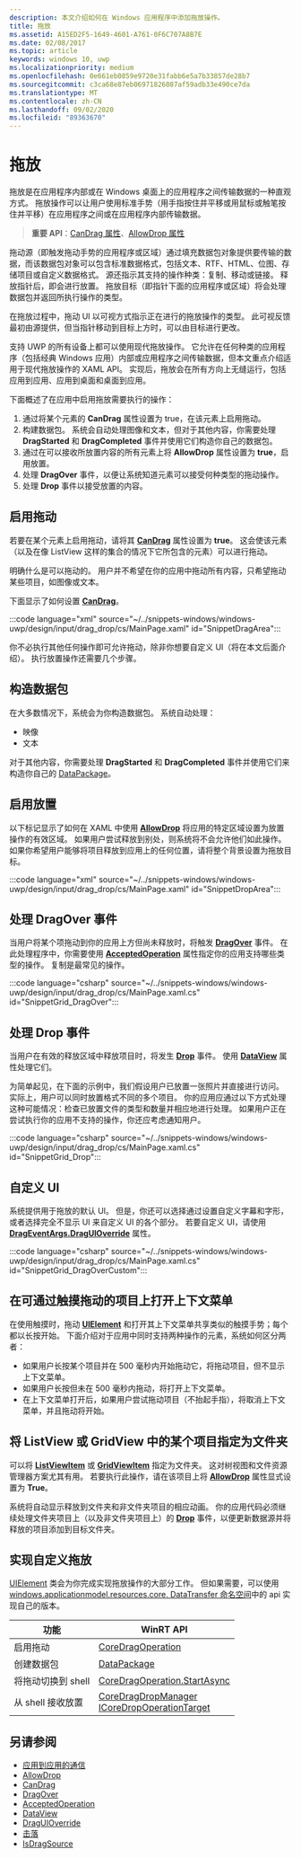 ```yaml
---
description: 本文介绍如何在 Windows 应用程序中添加拖放操作。
title: 拖放
ms.assetid: A15ED2F5-1649-4601-A761-0F6C707A8B7E
ms.date: 02/08/2017
ms.topic: article
keywords: windows 10, uwp
ms.localizationpriority: medium
ms.openlocfilehash: 0e661eb0859e9720e31fabb6e5a7b33857de28b7
ms.sourcegitcommit: c3ca68e87eb06971826087af59adb33e490ce7da
ms.translationtype: MT
ms.contentlocale: zh-CN
ms.lasthandoff: 09/02/2020
ms.locfileid: "89363670"
---
```

# <a name="drag-and-drop"></a>拖放

拖放是在应用程序内部或在 Windows 桌面上的应用程序之间传输数据的一种直观方式。 拖放操作可以让用户使用标准手势（用手指按住并平移或用鼠标或触笔按住并平移）在应用程序之间或在应用程序内部传输数据。

> **重要 API**：[CanDrag 属性](/uwp/api/windows.ui.xaml.uielement.candrag)、[AllowDrop 属性](/uwp/api/windows.ui.xaml.uielement.allowdrop) 

拖动源（即触发拖动手势的应用程序或区域）通过填充数据包对象提供要传输的数据，而该数据包对象可以包含标准数据格式，包括文本、RTF、HTML、位图、存储项目或自定义数据格式。 源还指示其支持的操作种类：复制、移动或链接。 释放指针后，即会进行放置。 拖放目标（即指针下面的应用程序或区域）将会处理数据包并返回所执行操作的类型。

在拖放过程中，拖动 UI 以可视方式指示正在进行的拖放操作的类型。 此可视反馈最初由源提供，但当指针移动到目标上方时，可以由目标进行更改。

支持 UWP 的所有设备上都可以使用现代拖放操作。 它允许在任何种类的应用程序（包括经典 Windows 应用）内部或应用程序之间传输数据，但本文重点介绍适用于现代拖放操作的 XAML API。 实现后，拖放会在所有方向上无缝运行，包括应用到应用、应用到桌面和桌面到应用。

下面概述了在应用中启用拖放需要执行的操作：

1. 通过将某个元素的 **CanDrag** 属性设置为 true，在该元素上启用拖动。  
2. 构建数据包。 系统会自动处理图像和文本，但对于其他内容，你需要处理 **DragStarted** 和 **DragCompleted** 事件并使用它们构造你自己的数据包。 
3. 通过在可以接收所放置内容的所有元素上将 **AllowDrop** 属性设置为 **true**，启用放置。 
4. 处理 **DragOver** 事件，以便让系统知道元素可以接受何种类型的拖动操作。 
5. 处理 **Drop** 事件以接受放置的内容。 



## <a name="enable-dragging"></a>启用拖动

若要在某个元素上启用拖动，请将其 [**CanDrag**](/uwp/api/windows.ui.xaml.uielement.candrag) 属性设置为 **true**。 这会使该元素（以及在像 ListView 这样的集合的情况下它所包含的元素）可以进行拖动。

明确什么是可以拖动的。 用户并不希望在你的应用中拖动所有内容，只希望拖动某些项目，如图像或文本。 

下面显示了如何设置 [**CanDrag**](/uwp/api/windows.ui.xaml.uielement.candrag)。

:::code language="xml" source="~/../snippets-windows/windows-uwp/design/input/drag_drop/cs/MainPage.xaml" id="SnippetDragArea":::

你不必执行其他任何操作即可允许拖动，除非你想要自定义 UI（将在本文后面介绍）。 执行放置操作还需要几个步骤。

## <a name="construct-a-data-package"></a>构造数据包 

在大多数情况下，系统会为你构造数据包。 系统自动处理：
* 映像
* 文本 

对于其他内容，你需要处理 **DragStarted** 和 **DragCompleted** 事件并使用它们来构造你自己的 [DataPackage](/uwp/api/windows.applicationmodel.datatransfer.datapackage)。

## <a name="enable-dropping"></a>启用放置

以下标记显示了如何在 XAML 中使用 [**AllowDrop**](/uwp/api/windows.ui.xaml.uielement.allowdrop) 将应用的特定区域设置为放置操作的有效区域。 如果用户尝试释放到别处，则系统将不会允许他们如此操作。 如果你希望用户能够将项目释放到应用上的任何位置，请将整个背景设置为拖放目标。

:::code language="xml" source="~/../snippets-windows/windows-uwp/design/input/drag_drop/cs/MainPage.xaml" id="SnippetDropArea":::


## <a name="handle-the-dragover-event"></a>处理 DragOver 事件

当用户将某个项拖动到你的应用上方但尚未释放时，将触发 [**DragOver**](/uwp/api/windows.ui.xaml.uielement.dragover) 事件。 在此处理程序中，你需要使用 [**AcceptedOperation**](/uwp/api/windows.ui.xaml.drageventargs.acceptedoperation) 属性指定你的应用支持哪些类型的操作。 复制是最常见的操作。

:::code language="csharp" source="~/../snippets-windows/windows-uwp/design/input/drag_drop/cs/MainPage.xaml.cs" id="SnippetGrid_DragOver":::

## <a name="process-the-drop-event"></a>处理 Drop 事件

当用户在有效的释放区域中释放项目时，将发生 [**Drop**](/uwp/api/windows.ui.xaml.uielement.drop) 事件。 使用 [**DataView**](/uwp/api/windows.ui.xaml.drageventargs.dataview) 属性处理它们。

为简单起见，在下面的示例中，我们假设用户已放置一张照片并直接进行访问。 实际上，用户可以同时放置格式不同的多个项目。 你的应用应通过以下方式处理这种可能情况：检查已放置文件的类型和数量并相应地进行处理。 如果用户正在尝试执行你的应用不支持的操作，你还应考虑通知用户。

:::code language="csharp" source="~/../snippets-windows/windows-uwp/design/input/drag_drop/cs/MainPage.xaml.cs" id="SnippetGrid_Drop":::

## <a name="customize-the-ui"></a>自定义 UI

系统提供用于拖放的默认 UI。 但是，你还可以选择通过设置自定义字幕和字形，或者选择完全不显示 UI 来自定义 UI 的各个部分。 若要自定义 UI，请使用 [**DragEventArgs.DragUIOverride**](/uwp/api/windows.ui.xaml.drageventargs.draguioverride) 属性。

:::code language="csharp" source="~/../snippets-windows/windows-uwp/design/input/drag_drop/cs/MainPage.xaml.cs" id="SnippetGrid_DragOverCustom":::

## <a name="open-a-context-menu-on-an-item-you-can-drag-with-touch"></a>在可通过触摸拖动的项目上打开上下文菜单

在使用触摸时，拖动 [**UIElement**](/uwp/api/Windows.UI.Xaml.UIElement) 和打开其上下文菜单共享类似的触摸手势；每个都以长按开始。 下面介绍对于应用中同时支持两种操作的元素，系统如何区分两者： 

* 如果用户长按某个项目并在 500 毫秒内开始拖动它，将拖动项目，但不显示上下文菜单。 
* 如果用户长按但未在 500 毫秒内拖动，将打开上下文菜单。 
* 在上下文菜单打开后，如果用户尝试拖动项目（不抬起手指），将取消上下文菜单，并且拖动将开始。

## <a name="designate-an-item-in-a-listview-or-gridview-as-a-folder"></a>将 ListView 或 GridView 中的某个项目指定为文件夹

可以将 [**ListViewItem**](/uwp/api/Windows.UI.Xaml.Controls.ListViewItem) 或 [**GridViewItem**](/uwp/api/Windows.UI.Xaml.Controls.GridViewItem) 指定为文件夹。 这对树视图和文件资源管理器方案尤其有用。 若要执行此操作，请在该项目上将 [**AllowDrop**](/uwp/api/windows.ui.xaml.uielement.allowdrop) 属性显式设置为 **True**。 

系统将自动显示释放到文件夹和非文件夹项目的相应动画。 你的应用代码必须继续处理文件夹项目上（以及非文件夹项目上）的 [**Drop**](/uwp/api/windows.ui.xaml.uielement.drop) 事件，以便更新数据源并将释放的项目添加到目标文件夹。

## <a name="implementing-custom-drag-and-drop"></a>实现自定义拖放

[UIElement](/uwp/api/windows.ui.xaml.uielement) 类会为你完成实现拖放操作的大部分工作。 但如果需要，可以使用 [windows.applicationmodel.resources.core. DataTransfer 命名空间](/uwp/api/windows.applicationmodel.datatransfer.dragdrop.core)中的 api 实现自己的版本。

| 功能 | WinRT API |
| --- | --- |
|  启用拖动 | [CoreDragOperation](/uwp/api/windows.applicationmodel.datatransfer.dragdrop.core.coredragoperation)  |
|  创建数据包 | [DataPackage](/uwp/api/windows.applicationmodel.datatransfer.datapackage)  |
| 将拖动切换到 shell  | [CoreDragOperation.StartAsync](/uwp/api/windows.applicationmodel.datatransfer.dragdrop.core.coredragoperation)  |
| 从 shell 接收放置  | [CoreDragDropManager](/uwp/api/windows.applicationmodel.datatransfer.dragdrop.core.coredragdropmanager)<br/>[ICoreDropOperationTarget](/uwp/api/windows.applicationmodel.datatransfer.dragdrop.core.icoredropoperationtarget)    |



## <a name="see-also"></a>另请参阅

* [应用到应用的通信](index.md)
* [AllowDrop](/uwp/api/windows.ui.xaml.uielement.allowdrop)
* [CanDrag](/uwp/api/windows.ui.xaml.uielement.candrag)
* [DragOver](/uwp/api/windows.ui.xaml.uielement.dragover)
* [AcceptedOperation](/uwp/api/windows.ui.xaml.drageventargs.acceptedoperation)
* [DataView](/uwp/api/windows.ui.xaml.drageventargs.dataview)
* [DragUIOverride](/uwp/api/windows.ui.xaml.drageventargs.draguioverride)
* [击落](/uwp/api/windows.ui.xaml.uielement.drop)
* [IsDragSource](/uwp/api/windows.ui.xaml.controls.listviewbase.isdragsource)
